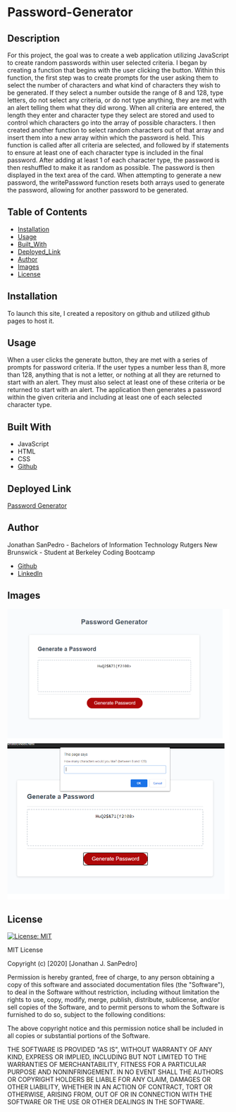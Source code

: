 # Password-Generator

## Description
For this project, the goal was to create a web application utilizing JavaScript to create random passwords within user selected criteria. I began by creating a function that begins with the user clicking the button. Within this function, the first step was to create prompts for the user asking them to select the number of characters and what kind of characters they wish to be generated. If they select a number outside the range of 8 and 128, type letters, do not select any criteria, or do not type anything, they are met with an alert telling them what they did wrong. When all criteria are entered, the length they enter and character type they select are stored and used to control which characters go into the array of possible characters. I then created another function to select random characters out of that array and insert them into a new array within which the password is held. This function is called after all criteria are selected, and followed by if statements to ensure at least one of each character type is included in the final password. After adding at least 1 of each character type, the password is then reshuffled to make it as random as possible. The password is then displayed in the text area of the card. When attempting to generate a new password, the writePassword function resets both arrays used to generate the password, allowing for another password to be generated. 

## Table of Contents

* [Installation](#installation)
* [Usage](#usage)
* [Built_With](#built_with)
* [Deployed_Link](#deployed_link)
* [Author](#author)
* [Images](#images)
* [License](#license)

## Installation
To launch this site, I created a repository on github and utilized github pages to host it.

## Usage
When a user clicks the generate button, they are met with a series of prompts for password criteria. If the user types a number less than 8, more than 128, anything that is not a letter, or nothing at all they are returned to start with an alert. They must also select at least one of these criteria or be returned to start with an alert. The application then generates a password within the given criteria and including at least one of each selected character type.

## Built With
* JavaScript
* HTML
* CSS
* [Github](https://github.com/)

## Deployed Link
[Password Generator](https://jsp117.github.io/Password-Generator/)

## Author
Jonathan SanPedro - Bachelors of Information Technology Rutgers New Brunswick - Student at Berkeley Coding Bootcamp

* [Github](https://github.com/jsp117)
* [LinkedIn](https://www.linkedin.com/in/jonathan-s-6ab32283/)

## Images
![Password Generated](./Images/passgenerated.png)
![Prompt](./Images/passprompt.png)

## License
[![License: MIT](https://img.shields.io/badge/License-MIT-yellow.svg)](https://opensource.org/licenses/MIT)

MIT License

Copyright (c) [2020] [Jonathan J. SanPedro]

Permission is hereby granted, free of charge, to any person obtaining a copy
of this software and associated documentation files (the "Software"), to deal
in the Software without restriction, including without limitation the rights
to use, copy, modify, merge, publish, distribute, sublicense, and/or sell
copies of the Software, and to permit persons to whom the Software is
furnished to do so, subject to the following conditions:

The above copyright notice and this permission notice shall be included in all
copies or substantial portions of the Software.

THE SOFTWARE IS PROVIDED "AS IS", WITHOUT WARRANTY OF ANY KIND, EXPRESS OR
IMPLIED, INCLUDING BUT NOT LIMITED TO THE WARRANTIES OF MERCHANTABILITY,
FITNESS FOR A PARTICULAR PURPOSE AND NONINFRINGEMENT. IN NO EVENT SHALL THE
AUTHORS OR COPYRIGHT HOLDERS BE LIABLE FOR ANY CLAIM, DAMAGES OR OTHER
LIABILITY, WHETHER IN AN ACTION OF CONTRACT, TORT OR OTHERWISE, ARISING FROM,
OUT OF OR IN CONNECTION WITH THE SOFTWARE OR THE USE OR OTHER DEALINGS IN THE
SOFTWARE.

